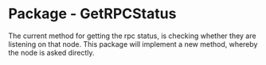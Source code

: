 # Package - GetRPCStatus


The current method for getting the rpc status, is checking whether they are listening on that node. This package will implement a new method, whereby the node is asked directly.